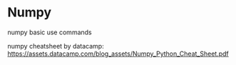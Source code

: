 # Numpy

numpy basic use commands

numpy cheatsheet by datacamp: https://assets.datacamp.com/blog_assets/Numpy_Python_Cheat_Sheet.pdf
